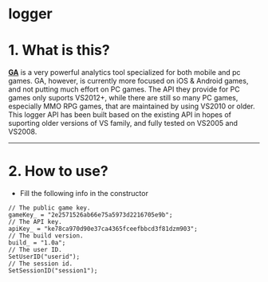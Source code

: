 logger
======================

# 1. What is this?
**[GA](http://gameanalytics.com)** is a very powerful analytics tool specialized for both mobile and pc games. GA, however, is currently more focused on iOS & Android games, and not putting much effort on PC games. The API they provide for PC games only suports VS2012+, while there are still so many PC games, especially MMO RPG games, that are maintained by using VS2010 or older. This logger API has been built based on the existing API in hopes of suporting older versions of VS family, and fully tested on VS2005 and VS2008.

****
# 2. How to use?
* Fill the following info in the constructor
```
// The public game key.
gameKey_ = "2e2571526ab66e75a5973d2216705e9b";
// The API key.
apiKey_ = "ke78ca970d90e37ca4365fceefbbcd3f81dzm903";
// The build version.
build_ = "1.0a";
// The user ID.
SetUserID("userid");
// The session id.
SetSessionID("session1");
```
